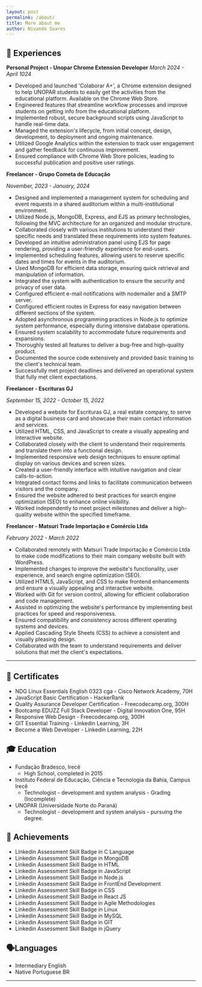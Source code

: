 ```yaml
---
layout: post
permalink: /about/
title: More about me
author: Nivando Soares
---
```


## 💼 Experiences

**Personal Project - Unopar Chrome Extension Developer**
*March 2024 - April 1024* 
- Developed and launched 'Colaborar A+', a Chrome extension designed to help UNOPAR students to easily get the activities from the educational platform. Available on the Chrome Web Store.
- Engineered features that streamline workflow processes and improve students on getting info from the educational platform.
- Implemented robust, secure background scripts using JavaScript to handle real-time data.
- Managed the extension's lifecycle, from initial concept, design, development, to deployment and ongoing maintenance.
- Utilized Google Analytics within the extension to track user engagement and gather feedback for continuous improvement.
- Ensured compliance with Chrome Web Store policies, leading to successful publication and positive user ratings.


**Freelancer - Grupo Cometa de Educação**

*November, 2023 - January, 2024*

- Designed and implemented a management system for scheduling and event requests in a shared auditorium within a multi-institutional environment.
- Utilized Node.js, MongoDB, Express, and EJS as primary technologies, following the MVC architecture for an organized and modular structure.
- Collaborated closely with various institutions to understand their specific needs and translated these requirements into system features.
- Developed an intuitive administration panel using EJS for page rendering, providing a user-friendly experience for end-users.
- Implemented scheduling features, allowing users to reserve specific dates and times for events in the auditorium.
- Used MongoDB for efficient data storage, ensuring quick retrieval and manipulation of information.
- Integrated the system with authentication to ensure the security and privacy of user data.
- Configured efficient e-mail notifications with nodemailer and a SMTP server.
- Configured efficient routes in Express for easy navigation between different sections of the system.
- Adopted asynchronous programming practices in Node.js to optimize system performance, especially during intensive database operations.
- Ensured system scalability to accommodate future requirements and expansions.
- Thoroughly tested all features to deliver a bug-free and high-quality product.
- Documented the source code extensively and provided basic training to the client's technical team.
- Successfully met project deadlines and delivered an operational system that fully met client expectations.

**Freelancer - Escrituras GJ**

*September 15, 2022 - October 15, 2022*


- Developed a website for Escrituras GJ, a real estate company, to serve as a digital business card and showcase their main contact information and services.
- Utilized HTML, CSS, and JavaScript to create a visually appealing and interactive website.
- Collaborated closely with the client to understand their requirements and translate them into a functional design.
- Implemented responsive web design techniques to ensure optimal display on various devices and screen sizes.
- Created a user-friendly interface with intuitive navigation and clear calls-to-action.
- Integrated contact forms and links to facilitate communication between visitors and the company.
- Ensured the website adhered to best practices for search engine optimization (SEO) to enhance online visibility.
- Worked independently to meet project milestones and deliver a high-quality website within the specified timeframe.



**Freelancer - Matsuri Trade Importação e Comércio Ltda**

*February 2022 - March 2022*


- Collaborated remotely with Matsuri Trade Importação e Comércio Ltda to make code modifications to their main company website built with WordPress.
- Implemented changes to improve the website's functionality, user experience, and search engine optimization (SEO).
- Utilized HTML5, JavaScript, and CSS to make frontend enhancements and ensure a visually appealing and interactive website.
- Worked with Git for version control, allowing for efficient collaboration and code management.
- Assisted in optimizing the website's performance by implementing best practices for speed and responsiveness.
- Ensured compatibility and consistency across different operating systems and devices.
- Applied Cascading Style Sheets (CSS) to achieve a consistent and visually pleasing design.
- Collaborated with the team to understand requirements and deliver solutions that met the client's expectations.

---



## 📜 Certificates

- NDG Linux Essentials English 0323 cga - Cisco Network Academy, 70H
- JavaScript Basic Certification - HackerRank
- Quality Assurance Developer Certification - Freecodecamp.org, 300H
- Bootcamp EDUZZ Full Stack Developer - Digital Innovation One, 95H
- Responsive Web Design - Freecodecamp.org, 300H
- GIT Essential Training - Linkedin Learning, 3H
- Become a Web Developer - Linkedin Learning, 22H

## 🎓 Education

- Fundação Bradesco, Irecê
  - High School, completed in 2015
- Instituto Federal de Educação, Ciência e Tecnologia da Bahia, Campus Irecê
  - Technologist - development and system analysis - Grading (Incomplete)
- UNOPAR (Universidade Norte do Paraná)
  - Technologist - development and system analysis - pursuing the degree.

## 🏅 Achievements

- Linkedin Assessment Skill Badge in C Language
- Linkedin Assessment Skill Badge in MongoDB
- Linkedin Assessment Skill Badge in HTML
- Linkedin Assessment Skill Badge in JavaScript
- Linkedin Assessment Skill Badge in Node.js
- Linkedin Assessment Skill Badge in FrontEnd Development
- Linkedin Assessment Skill Badge in CSS
- Linkedin Assessment Skill Badge in React JS
- Linkedin Assessment Skill Badge in Agile Methodologies
- Linkedin Assessment Skill Badge in Linux
- Linkedin Assessment Skill Badge in MySQL
- Linkedin Assessment Skill Badge in GIT
- Linkedin Assessment Skill Badge in jQuery

## 🗣️Languages

- Intermediary English 
- Native Portuguese BR

---

